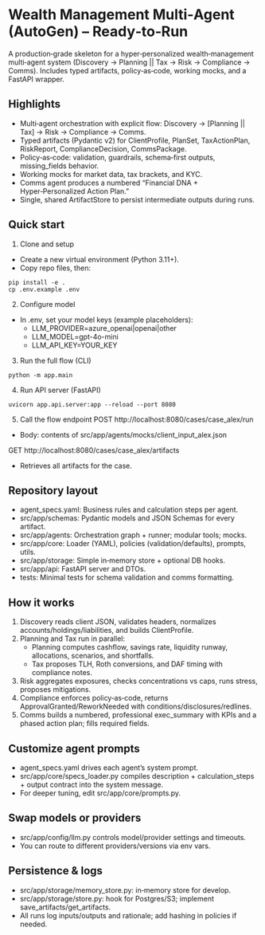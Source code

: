 # Wealth Management Multi‑Agent (AutoGen) – Ready‑to‑Run

A production‑grade skeleton for a hyper‑personalized wealth‑management multi‑agent system (Discovery → Planning || Tax → Risk → Compliance → Comms). Includes typed artifacts, policy‑as‑code, working mocks, and a FastAPI wrapper.

## Highlights

- Multi‑agent orchestration with explicit flow: Discovery → [Planning || Tax] → Risk → Compliance → Comms.
- Typed artifacts (Pydantic v2) for ClientProfile, PlanSet, TaxActionPlan, RiskReport, ComplianceDecision, CommsPackage.
- Policy‑as‑code: validation, guardrails, schema‑first outputs, missing_fields behavior.
- Working mocks for market data, tax brackets, and KYC.
- Comms agent produces a numbered “Financial DNA + Hyper‑Personalized Action Plan.”
- Single, shared ArtifactStore to persist intermediate outputs during runs.

## Quick start

1) Clone and setup

- Create a new virtual environment (Python 3.11+).
- Copy repo files, then:

```
pip install -e .
cp .env.example .env
```

2) Configure model

- In .env, set your model keys (example placeholders):
    - LLM_PROVIDER=azure_openai|openai|other
    - LLM_MODEL=gpt-4o-mini
    - LLM_API_KEY=YOUR_KEY

3) Run the full flow (CLI)
```
python -m app.main
```

4) Run API server (FastAPI)
```
uvicorn app.api.server:app --reload --port 8080
```

5) Call the flow endpoint
POST http://localhost:8080/cases/case_alex/run

- Body: contents of src/app/agents/mocks/client_input_alex.json

GET http://localhost:8080/cases/case_alex/artifacts

- Retrieves all artifacts for the case.

## Repository layout

- agent_specs.yaml: Business rules and calculation steps per agent.
- src/app/schemas: Pydantic models and JSON Schemas for every artifact.
- src/app/agents: Orchestration graph + runner; modular tools; mocks.
- src/app/core: Loader (YAML), policies (validation/defaults), prompts, utils.
- src/app/storage: Simple in‑memory store + optional DB hooks.
- src/app/api: FastAPI server and DTOs.
- tests: Minimal tests for schema validation and comms formatting.

## How it works

1) Discovery reads client JSON, validates headers, normalizes accounts/holdings/liabilities, and builds ClientProfile.
2) Planning and Tax run in parallel:
    - Planning computes cashflow, savings rate, liquidity runway, allocations, scenarios, and shortfalls.
    - Tax proposes TLH, Roth conversions, and DAF timing with compliance notes.
3) Risk aggregates exposures, checks concentrations vs caps, runs stress, proposes mitigations.
4) Compliance enforces policy‑as‑code, returns ApprovalGranted/ReworkNeeded with conditions/disclosures/redlines.
5) Comms builds a numbered, professional exec_summary with KPIs and a phased action plan; fills required fields.

## Customize agent prompts

- agent_specs.yaml drives each agent’s system prompt.
- src/app/core/specs_loader.py compiles description + calculation_steps + output contract into the system message.
- For deeper tuning, edit src/app/core/prompts.py.

## Swap models or providers

- src/app/config/llm.py controls model/provider settings and timeouts.
- You can route to different providers/versions via env vars.

## Persistence & logs

- src/app/storage/memory_store.py: in‑memory store for develop.
- src/app/storage/store.py: hook for Postgres/S3; implement save_artifacts/get_artifacts.
- All runs log inputs/outputs and rationale; add hashing in policies if needed.
